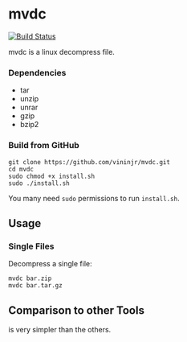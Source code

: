 mvdc
====

[![Build Status](https://travis-ci.org/vasi/pixz.svg?branch=master)](https://vininjr.github.io)

mvdc is a linux decompress file.

### Dependencies

-   tar
-   unzip
-   unrar
-   gzip
-   bzip2

### Build from GitHub

```
git clone https://github.com/vininjr/mvdc.git
cd mvdc
sudo chmod +x install.sh
sudo ./install.sh
```

You many need `sudo` permissions to run `install.sh`.

Usage
-----

### Single Files

Decompress a single file:

    mvdc bar.zip
    mvdc bar.tar.gz

Comparison to other Tools
-------------------------

is very simpler than the others.
